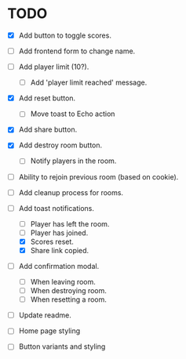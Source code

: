 # TODO

- [x] Add button to toggle scores.
- [ ] Add frontend form to change name.
- [ ] Add player limit (10?).
    - [ ] Add 'player limit reached' message.
- [x] Add reset button.
    - [ ] Move toast to Echo action
- [x] Add share button.
- [x] Add destroy room button.
    - [ ] Notify players in the room.
- [ ] Ability to rejoin previous room (based on cookie).
- [ ] Add cleanup process for rooms.
- [ ] Add toast notifications.
    - [ ] Player has left the room.
    - [ ] Player has joined.
    - [x] Scores reset.
    - [x] Share link copied.
- [ ] Add confirmation modal.
    - [ ] When leaving room.
    - [ ] When destroying room.
    - [ ] When resetting a room.
- [ ] Update readme.
- [ ] Home page styling
- [ ] Button variants and styling

